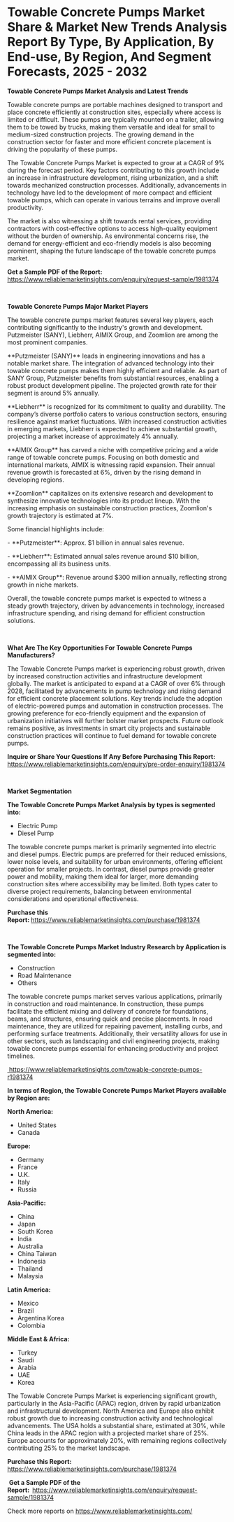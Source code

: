 <p><h1>Towable Concrete Pumps Market Share & Market New Trends Analysis Report By Type, By Application, By End-use, By Region, And Segment Forecasts, 2025 - 2032</h1></p><p><strong>Towable Concrete Pumps Market Analysis and Latest Trends</strong></p>
<p><p>Towable concrete pumps are portable machines designed to transport and place concrete efficiently at construction sites, especially where access is limited or difficult. These pumps are typically mounted on a trailer, allowing them to be towed by trucks, making them versatile and ideal for small to medium-sized construction projects. The growing demand in the construction sector for faster and more efficient concrete placement is driving the popularity of these pumps.</p><p>The Towable Concrete Pumps Market is expected to grow at a CAGR of 9% during the forecast period. Key factors contributing to this growth include an increase in infrastructure development, rising urbanization, and a shift towards mechanized construction processes. Additionally, advancements in technology have led to the development of more compact and efficient towable pumps, which can operate in various terrains and improve overall productivity. </p><p>The market is also witnessing a shift towards rental services, providing contractors with cost-effective options to access high-quality equipment without the burden of ownership. As environmental concerns rise, the demand for energy-efficient and eco-friendly models is also becoming prominent, shaping the future landscape of the towable concrete pumps market.</p></p>
<p><strong>Get a Sample PDF of the Report:&nbsp;</strong> <a href="https://www.reliablemarketinsights.com/enquiry/request-sample/1981374?utm_campaign=2110&utm_medium=2&utm_source=Github&utm_content=ia&utm_term=20022025&utm_id=towable-concrete-pumps">https://www.reliablemarketinsights.com/enquiry/request-sample/1981374</a></p>
<p>&nbsp;</p>
<p><strong>Towable Concrete Pumps Major Market Players</strong></p>
<p><p>The towable concrete pumps market features several key players, each contributing significantly to the industry's growth and development. Putzmeister (SANY), Liebherr, AIMIX Group, and Zoomlion are among the most prominent companies.</p><p>**Putzmeister (SANY)** leads in engineering innovations and has a notable market share. The integration of advanced technology into their towable concrete pumps makes them highly efficient and reliable. As part of SANY Group, Putzmeister benefits from substantial resources, enabling a robust product development pipeline. The projected growth rate for their segment is around 5% annually.</p><p>**Liebherr** is recognized for its commitment to quality and durability. The company’s diverse portfolio caters to various construction sectors, ensuring resilience against market fluctuations. With increased construction activities in emerging markets, Liebherr is expected to achieve substantial growth, projecting a market increase of approximately 4% annually.</p><p>**AIMIX Group** has carved a niche with competitive pricing and a wide range of towable concrete pumps. Focusing on both domestic and international markets, AIMIX is witnessing rapid expansion. Their annual revenue growth is forecasted at 6%, driven by the rising demand in developing regions.</p><p>**Zoomlion** capitalizes on its extensive research and development to synthesize innovative technologies into its product lineup. With the increasing emphasis on sustainable construction practices, Zoomlion's growth trajectory is estimated at 7%.</p><p>Some financial highlights include:</p><p>- **Putzmeister**: Approx. $1 billion in annual sales revenue.</p><p>- **Liebherr**: Estimated annual sales revenue around $10 billion, encompassing all its business units.</p><p>- **AIMIX Group**: Revenue around $300 million annually, reflecting strong growth in niche markets.</p><p>Overall, the towable concrete pumps market is expected to witness a steady growth trajectory, driven by advancements in technology, increased infrastructure spending, and rising demand for efficient construction solutions.</p></p>
<p>&nbsp;</p>
<p><strong>What Are The Key Opportunities For Towable Concrete Pumps Manufacturers?</strong></p>
<p><p>The Towable Concrete Pumps market is experiencing robust growth, driven by increased construction activities and infrastructure development globally. The market is anticipated to expand at a CAGR of over 6% through 2028, facilitated by advancements in pump technology and rising demand for efficient concrete placement solutions. Key trends include the adoption of electric-powered pumps and automation in construction processes. The growing preference for eco-friendly equipment and the expansion of urbanization initiatives will further bolster market prospects. Future outlook remains positive, as investments in smart city projects and sustainable construction practices will continue to fuel demand for towable concrete pumps.</p></p>
<p><strong>Inquire or Share Your Questions If Any Before Purchasing This Report:</strong> <a href="https://www.reliablemarketinsights.com/enquiry/pre-order-enquiry/1981374?utm_campaign=2110&utm_medium=2&utm_source=Github&utm_content=ia&utm_term=20022025&utm_id=towable-concrete-pumps">https://www.reliablemarketinsights.com/enquiry/pre-order-enquiry/1981374</a></p>
<p>&nbsp;</p>
<p><strong>Market Segmentation</strong></p>
<p><strong>The Towable Concrete Pumps Market Analysis by types is segmented into:</strong></p>
<p><ul><li>Electric Pump</li><li>Diesel Pump</li></ul></p>
<p><p>The towable concrete pumps market is primarily segmented into electric and diesel pumps. Electric pumps are preferred for their reduced emissions, lower noise levels, and suitability for urban environments, offering efficient operation for smaller projects. In contrast, diesel pumps provide greater power and mobility, making them ideal for larger, more demanding construction sites where accessibility may be limited. Both types cater to diverse project requirements, balancing between environmental considerations and operational effectiveness.</p></p>
<p><strong>Purchase this Report:&nbsp;</strong><a href="https://www.reliablemarketinsights.com/purchase/1981374?utm_campaign=2110&utm_medium=2&utm_source=Github&utm_content=ia&utm_term=20022025&utm_id=towable-concrete-pumps">https://www.reliablemarketinsights.com/purchase/1981374</a></p>
<p>&nbsp;</p>
<p><strong>The Towable Concrete Pumps Market Industry Research by Application is segmented into:</strong></p>
<p><ul><li>Construction</li><li>Road Maintenance</li><li>Others</li></ul></p>
<p><p>The towable concrete pumps market serves various applications, primarily in construction and road maintenance. In construction, these pumps facilitate the efficient mixing and delivery of concrete for foundations, beams, and structures, ensuring quick and precise placements. In road maintenance, they are utilized for repairing pavement, installing curbs, and performing surface treatments. Additionally, their versatility allows for use in other sectors, such as landscaping and civil engineering projects, making towable concrete pumps essential for enhancing productivity and project timelines.</p></p>
<p><a href="https://www.reliablemarketinsights.com/towable-concrete-pumps-r1981374?utm_campaign=2110&utm_medium=2&utm_source=Github&utm_content=ia&utm_term=20022025&utm_id=towable-concrete-pumps">&nbsp;https://www.reliablemarketinsights.com/towable-concrete-pumps-r1981374</a></p>
<p><strong>In terms of Region, the Towable Concrete Pumps Market Players available by Region are:</strong></p>
<p>
    <p> <strong> North America: </strong>
        <ul>
            <li>United States</li>
            <li>Canada</li>
        </ul>
        </p> 
    <p> <strong> Europe: </strong>
        <ul>
            <li>Germany</li>
            <li>France</li>
            <li>U.K.</li>
            <li>Italy</li>
            <li>Russia</li>
        </ul>
        </p> 
    <p> <strong> Asia-Pacific: </strong>
        <ul>
            <li>China</li>
            <li>Japan</li>
            <li>South Korea</li>
            <li>India</li>
            <li>Australia</li>
            <li>China Taiwan</li>
            <li>Indonesia</li>
            <li>Thailand</li>
            <li>Malaysia</li>
        </ul>
        </p> 
    <p> <strong> Latin America: </strong>
        <ul>
            <li>Mexico</li>
            <li>Brazil</li>
            <li>Argentina Korea</li>
            <li>Colombia</li>
        </ul>
        </p> 
    <p> <strong> Middle East & Africa: </strong>
        <ul>
            <li>Turkey</li>
            <li>Saudi</li>
            <li>Arabia</li>
            <li>UAE</li>
            <li>Korea</li>
        </ul>
    </p>
    </p>
<p><p>The Towable Concrete Pumps Market is experiencing significant growth, particularly in the Asia-Pacific (APAC) region, driven by rapid urbanization and infrastructural development. North America and Europe also exhibit robust growth due to increasing construction activity and technological advancements. The USA holds a substantial share, estimated at 30%, while China leads in the APAC region with a projected market share of 25%. Europe accounts for approximately 20%, with remaining regions collectively contributing 25% to the market landscape.</p></p>
<p><strong>Purchase this Report: </strong><a href="https://www.reliablemarketinsights.com/purchase/1981374?utm_campaign=2110&utm_medium=2&utm_source=Github&utm_content=ia&utm_term=20022025&utm_id=towable-concrete-pumps">https://www.reliablemarketinsights.com/purchase/1981374</a></p>
<p>&nbsp;<strong>Get a Sample PDF of the Report:&nbsp;&nbsp;</strong><a href="https://www.reliablemarketinsights.com/enquiry/request-sample/1981374?utm_campaign=2110&utm_medium=2&utm_source=Github&utm_content=ia&utm_term=20022025&utm_id=towable-concrete-pumps">https://www.reliablemarketinsights.com/enquiry/request-sample/1981374</a></p>
<p><strong></strong></p>
<p>Check more reports on <a href="https://www.reliablemarketinsights.com/?utm_campaign=2110&utm_medium=2&utm_source=Github&utm_content=ia&utm_term=20022025&utm_id=towable-concrete-pumps">https://www.reliablemarketinsights.com/</a></p>
